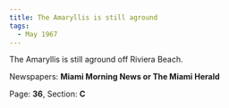 ```yaml
---  
title: The Amaryllis is still aground  
tags:  
  - May 1967  
---  
```

  
The Amaryllis is still aground off Riviera Beach.  
  
Newspapers: **Miami Morning News or The Miami Herald**  
  
Page: **36**, Section: **C** 
